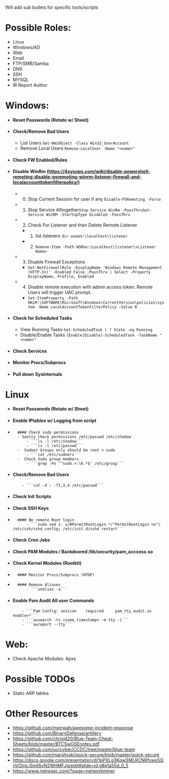 Will add sub bullets for specific tools/scripts

# Possible Roles:
-	Linux
-	Windows/AD
-	Web
-	Email
-	FTP/SMB/Samba
-	DNS
-	SSH
-	MYSQL
- IR Report Author 

# Windows:
-	#### Reset Passwords (Rotate w/ Sheet)
-	#### Check/Remove Bad Users
	- List Users ```Get-WmiObject -Class Win32_UserAccount```
	- Remove Local Users ```Remove-LocalUser -Name "<name>"```
-	#### Check FW Enabled/Rules
-	#### Disable WinRm (https://4sysops.com/wiki/disable-powershell-remoting-disable-psremoting-winrm-listener-firewall-and-localaccounttokenfilterpolicy/)
	- 0. Stop Current Session for user if any ```Disable-PSRemoting -Force```
	- 1. Stop Service Alltogether```Stop-Service WinRm -PassThruSet-Service WinRM -StartupType Disabled -PassThru```
	- 2. Check For Listener and then Delete Remote Listener
		- 1. list listeners ```dir wsman:\localhost\listener```
		- 2. ```Remove-Item -Path WSMan:\Localhost\listener\<Listener Name>```
	- 3. Disable Firewall Exceptions
		- ```Set-NetFirewallRule -DisplayName 'Windows Remote Management (HTTP-In)' -Enabled False -PassThru | Select -Property DisplayName, Profile, Enabled```
	- 4. Disable remote execution with admin access token. Remote Users will trigger UAC prompt.
		- ```Set-ItemProperty -Path HKLM:\SOFTWARE\Microsoft\Windows\CurrentVersion\policies\system -Name LocalAccountTokenFilterPolicy -Value 0```
-	#### Check for Scheduled Tasks
	- View Running Tasks ```Get-ScheduledTask | ? State -eq Running```
	- Disable/Enable Tasks ```[Enable|Disable]-ScheduledTask -TaskName "<name>"```
-	#### Check Services
-	#### Monitor Procs/Subprocs
-	#### Pull down Sysinternals

# Linux
-	#### Reset Passwords (Rotate w/ Sheet)
-	#### Enable IPtables w/ Logging from script
-       #### Check sudo permissions
     	- Sanity Check permissions /etc/passwd /etc/shadow
         	- ```ls -l /etc/shadow```
          	- ```ls -l /etc/passwd```
     	-  Sudoer Groups only should be root + sudo
           	- ```cat /etc/sudoers```
     	-  Check Sudo group members
         	- ```grep -Po '^sudo.+:\K.*$' /etc/group```
-	#### Check/Remove Bad Users
        	- ```cut -d : -f1,3,4 /etc/passwd```
-	#### Check Init Scripts
-	#### Check SSH Keys
-       #### No remote Root login
          	- ```sudo sed i- s/#PermitRootLogin.*/"PermitRootLogin no"/ /etc/ssh/sshd_config; /etc/init.d/sshd restart```
-	#### Check Cron Jobs
-	#### Check PAM Modules / Backdoored /lib/security/pam_acccess.so
-	#### Check Kernel Modules (Rootkit)
-       #### Monitor Procs/Subprocs (HTOP)
-       #### Remove Aliases 
          	- ```unalias -a```
-	#### Enable Pam Audit All user Commands
     		- ```Pam Config: session    required     pam_tty_audit.so enable=*```
      	 	- ```ausearch -ts <some_timestamp> -m tty -i```
        	- ```aureport --tty```

# Web:
-	Check Apache Modules: Apxs

# Possible TODOs
-	Static ARP tables	

# Other Resources

- https://github.com/meirwah/awesome-incident-response
- https://github.com/BinaryDefense/artillery
- https://github.com/chrisjd20/Blue-Team-Cheat-Sheets/blob/master/BTCSwGSEnotes.pdf
- https://github.com/ucrcyber/CCDC/tree/master/blue-team
- https://github.com/marshyski/quick-secure/blob/master/quick-secure
- https://docs.google.com/presentation/d/1pPXLg3KqwSMLRCNRfows5QnVI2mLjSmll5vN2WHMFJg/edit#slide=id.g8e1a55d_0_5
- https://www.netresec.com/?page=networkminer
